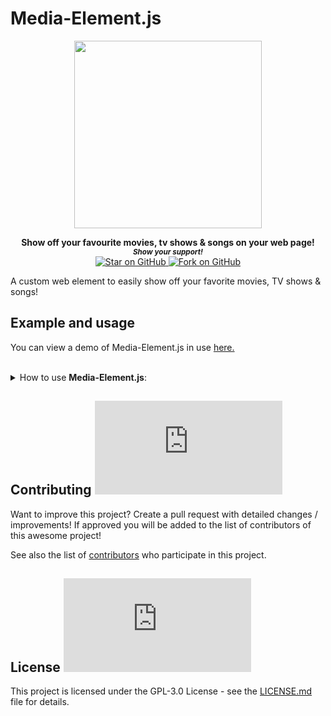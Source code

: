 # Media-Element.js

<div align="center">
<a href="https://github.com/MarketingPipeline/Media-Element.js"> <img height="300px" src="https://user-images.githubusercontent.com/86180097/177226706-2948933e-d3fc-4940-9f62-fab83bea48fe.png"/> </a> 
</div>  
    
<p align="center">
  <b>Show off your favourite movies, tv shows & songs on your web page!</b>

  <br>
  <small> <b><i>Show your support!</i> </b></small>
  <br>
   <a href="https://github.com/MarketingPipeline/Media-Element.js">
    <img title="Star on GitHub" src="https://img.shields.io/github/stars/MarketingPipeline/Media-Element.js.svg?style=social&label=Star">
  </a>
  <a href="https://github.com/MarketingPipeline/Media-Element.js/fork">
    <img title="Fork on GitHub" src="https://img.shields.io/github/forks/MarketingPipeline/Media-Element.js.svg?style=social&label=Fork">
  </a>
   </p>  


A custom web element to easily show off your favorite movies, TV shows & songs!


## Example and usage

You can view a demo of Media-Element.js in use [here.](https://marketingpipeline.github.io/Media-Element.js/demo)





	
 <br>
<details><summary>How to use <b>Media-Element.js</b>:</summary>
 <br>		
 
	
<br>	 
<br>	 
	
<details><summary>How to show a <b>Movie</b>:</summary>
	
### Usage
	 
   
```html
 <media-element name="The Mask (1994)"></media-element>
```

Note: For movies & TV show a API Key is required from TheMovieDB, songs do NOT require a API key.

After getting your API key (if required) place it in your HTML document like so 

```js
<script>
 var TheMovieDB_APIKey = "YOUR API KEY HERE"
 </scrip>
```





   include this [script](https://github.com/MarketingPipeline/Media-Element.js/blob/main/version/1.0.2/dist/media-element.min.js) at the <b>bottom</b> of your HTML document.
         
    <script src="https://cdn.jsdelivr.net/gh/MarketingPipeline/Media-Element.js/version/1.0.2/dist/media-element.min.js"></script> 



     


	   
	
<b><i>Note:</b></i> You can show as many movies as you want!
	
 <br>	 <br>	 <br>	 <br>	 <br>	 <br>	 <br>	 <br>	 <br>	
</details>
 <br>		
 
	
<br>	 
<br>	 
	
<details><summary>How to show a <b>TV Show</b>:</summary>
	
### Usage
	 
   
```html
 <media-element name="The Twilight Zone (1959)" type="TV"></media-element>
```

Note: To display TV show(s) - you will require a API key from TheMovieDB.

After getting your API key place it in your HTML document like so 

```js
<script>
 var TheMovieDB_APIKey = "YOUR API KEY HERE"
 </scrip>
```





   include this [script](https://github.com/MarketingPipeline/Media-Element.js/blob/main/version/1.0.2/dist/media-element.min.js) at the <b>bottom</b> of your HTML document.
         
    <script src="https://cdn.jsdelivr.net/gh/MarketingPipeline/Media-Element.js/version/1.0.2/dist/media-element.min.js"></script> 



     


	   
	
<b><i>Note:</b></i> You can show as many TV show's as you want

 <br>	 <br>	 <br>	 <br>	 <br>	 <br>	 <br>	 <br>	 <br>	
</details>


 <br>		
 
	
<br>	 
<br>	 
	
<details><summary>How to show a <b>Song</b>:</summary>
	
### Usage
	 

```html
 <media-element name="The Beatles In My Life" type="song"></media-element>
```

Note: You do NOT need a API key to display songs.








   include this [script](https://github.com/MarketingPipeline/Media-Element.js/blob/main/version/1.0.2/dist/media-element.min.js) at the <b>bottom</b> of your HTML document.
         
    <script src="https://cdn.jsdelivr.net/gh/MarketingPipeline/Media-Element.js/version/1.0.2/dist/media-element.min.js"></script> 



     


	   
	
<b><i>Note:</b></i> You show as many song's as you want

 <br>	 <br>	 <br>	 <br>	 <br>	 <br>	 <br>	 <br>	 <br>	
</details>

####                                                                                                                    Options


<table>
<tr>
<th>Attribute</th>
<th>Meaning</th>
<th>Default</th>
<th>Required</th>
</tr>
<tr>
<td>name</td>
<td>The movie, TV show or song name you would like to show</td>
<td><code>undefined</code></td>
<td>Yes</td>
</tr>


<tr>
<td>type</td>
              <td>Type of Media to show details for - options:<code>TV, Song</code>, by default movie type will be shown.</td>
<td><code>Movie</code></td>
<td>No</td>
</tr>

<tr>
<td>theme</td>
<td>Set a different color theme - options <code>dark</code></td>
<td><code>light</code></td>
<td>No</td>
</tr>



</table>
	
	
</details>










## Contributing ![GitHub](https://img.shields.io/github/contributors/MarketingPipeline/Media-Element.js)

Want to improve this project? Create a pull request with detailed changes / improvements! If approved you will be added to the list of contributors of this awesome project!

See also the list of
[contributors](https://github.com/MarketingPipeline/Media-Element.js/graphs/contributors) who
participate in this project.

## License ![GitHub](https://img.shields.io/github/license/MarketingPipeline/Media-Element.js)

This project is licensed under the GPL-3.0 License - see the
[LICENSE.md](https://github.com/MarketingPipeline/Media-Element.js/blob/main/LICENSE) file for
details.



